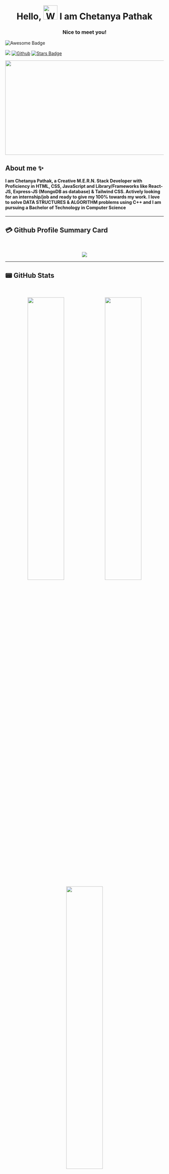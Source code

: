 
<h1 align="center"> Hello, <img src="https://media.giphy.com/media/hvRJCLFzcasrR4ia7z/giphy.gif"
         alt="Waving hand animated gif"
         height="45"
         width="45" /> I am Chetanya Pathak</h1>
          <h3 align ="center">Nice to meet you!</h3>  
<img src="https://cdn.rawgit.com/sindresorhus/awesome/d7305f38d29fed78fa85652e3a63e154dd8e8829/media/badge.svg" alt="Awesome Badge"/>

![](https://visitor-badge.laobi.icu/badge?page_id=chetanya1423.chetanya1423)
[![Github](https://img.shields.io/github/followers/chetanya1423?label=Follow&style=social)](https://github.com/chetanya1423)
<a href="https://github.com/chetanya1423/stargazers"><img src="https://img.shields.io/github/stars/dhruv9316" alt="Stars Badge"/></a>

<div align="center">
  <img src="https://media.giphy.com/media/dWesBcTLavkZuG35MI/giphy.gif" width="600" height="300"/>
</div>

## About me :sparkles:

####  I am Chetanya Pathak, a Creative M.E.R.N. Stack Developer with Proficiency in HTML, CSS, JavaScript and Library/Frameworks like React-JS, Express-JS (MongoDB as database) & Tailwind CSS. Actively looking for an internship/job and ready to give my 100% towards my work. I love to solve DATA STRUCTURES & ALGORITHM problems using C++ and I am pursuing a Bachelor of Technology in Computer Science   ####

<hr>

## 💳 Github Profile Summary Card
<br>
<p align="center">
  <img src="https://github-profile-summary-cards.vercel.app/api/cards/profile-details?username=chetanya1423&theme=github_dark"/>
</p>
<hr>




## 📟 GitHub Stats
<br>
<p align="center">
	<img width="48%" src="https://github-readme-stats.vercel.app/api?username=chetanya1423&show_icons=true&theme=vision-friendly-dark" /> 
	<img width="48%" src="https://github-readme-streak-stats.herokuapp.com/?user=chetanya1423&show_icons=true&theme=vision-friendly-dark" /> 
 <img width="48%" src="https://github-readme-stats.vercel.app/api/top-langs/?username=chetanya1423&layout=compact&show_icons=true&theme=vision-friendly-dark" />

</p>
<hr>

## 🧰 Languages and Tools:
<br>

![Netlify](https://img.shields.io/badge/Netlify-00C7B7.svg?style=for-the-badge&logo=Netlify&logoColor=white) ![Visual Studio Code](https://img.shields.io/badge/Visual%20Studio%20Code-007ACC.svg?style=for-the-badge&logo=Visual-Studio-Code&logoColor=white) ![Visual Studio](https://img.shields.io/badge/Visual%20Studio-5C2D91.svg?style=for-the-badge&logo=Visual-Studio&logoColor=white) ![C++](https://img.shields.io/badge/C++-00599C.svg?style=for-the-badge&logo=C++&logoColor=white) ![Git](https://img.shields.io/badge/Git-F05032.svg?style=for-the-badge&logo=Git&logoColor=white) ![Github](https://img.shields.io/badge/GitHub-181717.svg?style=for-the-badge&logo=GitHub&logoColor=white) ![Github Pages](https://img.shields.io/badge/GitHub%20Pages-222222.svg?style=for-the-badge&logo=GitHub-Pages&logoColor=white) 

![Leetcode](https://img.shields.io/badge/LeetCode-FFA116.svg?style=for-the-badge&logo=LeetCode&logoColor=white)
![Gfg](https://img.shields.io/badge/GeeksforGeeks-2F8D46.svg?style=for-the-badge&logo=GeeksforGeeks&logoColor=white)
<hr>
<!-- <a href = "https://www.dart.dev"> -->
<!-- <img src="https://dileepabandara.github.io/public-images/gh-rm-t/dart.png" width="50"/> -->
<!-- </a> -->
<!-- <a href = "https://flutter.dev">
<img src="https://dileepabandara.github.io/public-images/gh-rm-t/flutter.png" width="50"/>
</a> -->
<!-- <a href = "https://www.python.org">
<img src="https://dileepabandara.github.io/public-images/gh-rm-t/python.png" width="50"/>
</a>
<a href = "https://www.java.com">
<img src="https://dileepabandara.github.io/public-images/gh-rm-t/java.png" width="50"/>
</a>

<!-- <img src="https://dileepabandara.github.io/public-images/gh-rm-t/android_studio.png" width="50"/> -->
<!-- </a> -->
<!-- <a href = "https://www.jetbrains.com/idea">
<img src="https://dileepabandara.github.io/public-images/gh-rm-t/intellij_idea.png" width="50"/>
</a> -->

<a href = "https://github.com">
<img src="https://dileepabandara.github.io/public-images/gh-rm-t/github.png" width="50"/>
</a>
<!-- <a href = "https://firebase.google.com">
<img src="https://dileepabandara.github.io/public-images/gh-rm-t/firebase.png" width="50"/>
</a> -->

<a href = "https://visualstudio.microsoft.com">
<img src="https://dileepabandara.github.io/public-images/gh-rm-t/visual_studio.png" width="50"/>
</a>
<a href = "https://code.visualstudio.com">
<img src="https://dileepabandara.github.io/public-images/gh-rm-t/visual_studio_code.png" width="50"/>
</a>
<!-- <a href = "https://icons8.com">
<img src="https://dileepabandara.github.io/public-images/gh-rm-t/icons8.png" width="50"/>
</a> -->

<a href = "https://git-scm.com">
<img src="https://dileepabandara.github.io/public-images/gh-rm-t/git.png" width="50"/>
</a>
</div>

<hr>

## ✉ How to reach me :
<br>

<p>
	<a href="https://github.com/chetanya1423">
		<img src="https://img.shields.io/badge/GitHub-181717.svg?style=for-the-badge&logo=GitHub&logoColor=white" />
	</a>
	<a href="https://www.linkedin.com/in/chetanya-pathak-23aa08263/">
		<img src="https://img.shields.io/badge/LinkedIn-0A66C2.svg?style=for-the-badge&logo=LinkedIn&logoColor=white" />
	</a>
	
<!-- 	<a href="https://m.facebook.com/profile.php/?id=100009842225188">
		<img src="https://img.shields.io/badge/Facebook-1877F2.svg?style=for-the-badge&logo=Facebook&logoColor=white" />
	</a> -->

 <a href="https://www.instagram.com/dhruv.9316">
		<img src="https://img.shields.io/badge/Instagram-E4405F.svg?style=for-the-badge&logo=Instagram&logoColor=white" />
	</a>
	<a href="mailto:vdhruv876@gmail.com">
		<img src="https://img.shields.io/badge/Gmail-EA4335.svg?style=for-the-badge&logo=Gmail&logoColor=white" />
	</a>

<!--	<a href="https://instagram.com/chetanya_pathak?igshid=MXJoMG1lcTBiNGUzYw==">
		<img src="https://img.shields.io/badge/Instagram-E4405F.svg?style=for-the-badge&logo=Instagram&logoColor=white" />
	</a>
	<a href="mailto:chetanyapathak6@gmail.com">
		<img src="https://img.shields.io/badge/Gmail-EA4335.svg?style=for-the-badge&logo=Gmail&logoColor=white" />
	</a>  -->
</p>

<div align="center">

### Show some ❤️ by starring some of the repos!

</div>
